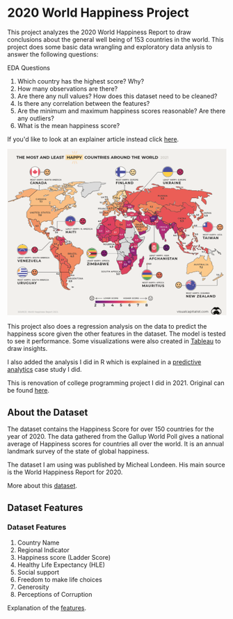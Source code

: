 # 2020 World Happiness Project

This project analyzes the 2020 World Happiness Report to draw conclusions about the general well being of 153 countries in the world. This project does some basic data wrangling and exploratory data anlysis to answer the following questions:

EDA Questions
1. Which country has the highest score? Why?
2. How many observations are there?
3. Are there any null values? How does this dataset need to be cleaned?
4. Is there any correlation between the features?
5. Are the minimum and maximum happiness scores reasonable? Are there any outliers?
6. What is the mean happiness score?

If you'd like to look at an explainer article instead click [here](https://medium.com/@stubbsdiondra/world-happiness-analysis-eb349e88a686). 

![This is an image](https://github.com/stubbsdiondra/PortfolioProjects/blob/main/World%20Happiness%202020%20Project/happiness.png)

This project also does a regression analysis on the data to predict the happiness score given the other features in the dataset. The model is tested to see it performance. Some visualizations were also created in [Tableau](https://public.tableau.com/app/profile/diondra.stubbs/viz/WorldHappiness2020Project/Dashboard1?publish=yes) to draw insights.

I also added the analysis I did in R which is explained in a [predictive analytics](https://docs.google.com/document/d/1MWESB-buBUXKKyxrG-zl6VXcT7JvmyMm6VWXq4wVDiQ/edit?usp=sharing) case study I did.

This is renovation of college programming project I did in 2021. Original can be found [here](https://github.com/stubbsdiondra/Subjective-Wellbeing-Africa-2020).

## About the Dataset

The dataset contains the Happiness Score for over 150 countries for the year of 2020. The data gathered from the Gallup World Poll gives a national average of Happiness scores for countries all over the world. It is an annual landmark survey of the state of global happiness.

The dataset I am using was published by Micheal Londeen. His main source is the World Happiness Report for 2020.

More about this [dataset](https://www.kaggle.com/datasets/mathurinache/world-happiness-report?select=2020.csv).

## Dataset Features

### Dataset Features

1. Country Name
2. Regional Indicator
3. Happiness score (Ladder Score)
5. Healthy Life Expectancy (HLE)
6. Social support
7. Freedom to make life choices
8. Generosity
9. Perceptions of Corruption

Explanation of the [features](https://happiness-report.s3.amazonaws.com/2020/WHR20_Ch2_Statistical_Appendix.pdf).
